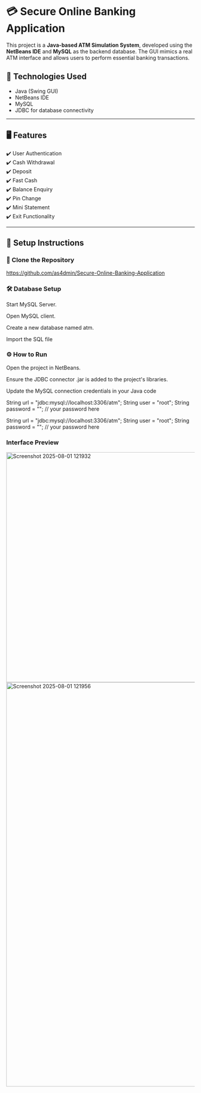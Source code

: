 # 💳 Secure Online Banking Application

This project is a **Java-based ATM Simulation System**, developed using the **NetBeans IDE** and **MySQL** as the backend database. The GUI mimics a real ATM interface and allows users to perform essential banking transactions.

## 🧰 Technologies Used

- Java (Swing GUI)
- NetBeans IDE
- MySQL
- JDBC for database connectivity

---

## 🖥️ Features

✔️ User Authentication  
✔️ Cash Withdrawal  
✔️ Deposit  
✔️ Fast Cash  
✔️ Balance Enquiry  
✔️ Pin Change  
✔️ Mini Statement  
✔️ Exit Functionality

---

## 🔧 Setup Instructions

### 📁 Clone the Repository


https://github.com/as4dmin/Secure-Online-Banking-Application

### 🛠️ Database Setup
Start MySQL Server.

Open MySQL client.

Create a new database named atm.

Import the SQL file

### ⚙️ How to Run
Open the project in NetBeans.

Ensure the JDBC connector .jar is added to the project's libraries.

Update the MySQL connection credentials in your Java code

String url = "jdbc:mysql://localhost:3306/atm";
String user = "root";
String password = ""; // your password here


String url = "jdbc:mysql://localhost:3306/atm";
String user = "root";
String password = ""; // your password here

### Interface Preview
<img width="998" height="614" alt="Screenshot 2025-08-01 121932" src="https://github.com/user-attachments/assets/49b0af6a-6744-47bf-be02-35e65a3b179f" />

<img width="1117" height="1079" alt="Screenshot 2025-08-01 121956" src="https://github.com/user-attachments/assets/52fac6f2-6049-4baf-90c7-bcf17c82d60e" />


